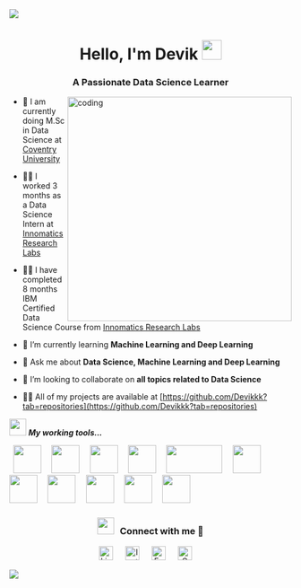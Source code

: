 <img src="https://user-images.githubusercontent.com/73097560/115834477-dbab4500-a447-11eb-908a-139a6edaec5c.gif">
<h1 align="center"><b>Hello, I'm Devik </b><img src="https://media.giphy.com/media/hvRJCLFzcasrR4ia7z/giphy.gif" width="35"></h1>
<h3 align="center">A Passionate Data Science Learner </h3>

<img align="right" alt="coding" width="400" src="https://blog.imarticus.org/wp-content/uploads/2020/09/rt.gif">

- 📙 I am currently doing M.Sc in Data Science at [Coventry University](https://www.coventry.ac.uk/)

- 👨‍💻 I worked 3 months as a Data Science Intern at [Innomatics Research Labs](https://www.innomatics.in/)

- 🧑‍🎓 I have completed 8 months IBM Certified Data Science Course from [Innomatics Research Labs](https://www.innomatics.in/)

- 📙 I’m currently learning **Machine Learning and Deep Learning**

- 💬 Ask me about **Data Science, Machine Learning and Deep Learning**

- 👯 I’m looking to collaborate on **all topics related to Data Science**

- 👨‍💻 All of my projects are available at [https://github.com/Devikkk?tab=repositories](https://github.com/Devikkk?tab=repositories)


<img src="https://media.giphy.com/media/iY8CRBdQXODJSCERIr/giphy.gif" width="30px">&nbsp;***My working tools...***
<p align="left">
<code> <img height="50" src="https://www.vectorlogo.zone/logos/python/python-ar21.svg"> </code>
<code> <img height="50" src="https://www.vectorlogo.zone/logos/jupyter/jupyter-ar21.svg"> </code>
<code> <img height="50" src="https://www.vectorlogo.zone/logos/numpy/numpy-ar21.svg"> </code>
<code> <img height="50" src="https://upload.wikimedia.org/wikipedia/commons/thumb/e/ed/Pandas_logo.svg/768px-Pandas_logo.svg.png"> </code>
<code> <img height="50" src="https://matplotlib.org/2.2.5/_images/sphx_glr_logos2_001.png" width='100'> </code>
<code> <img height="50" src="https://seeklogo.com/images/S/scikit-learn-logo-8766D07E2E-seeklogo.com.png"> </code>
<code> <img height="50" src="https://www.vectorlogo.zone/logos/w3_html5/w3_html5-ar21.svg"> </code>
<code> <img height="50" src= "https://www.vectorlogo.zone/logos/w3_css/w3_css-official.svg"> </code>
<code> <img height="50" src="https://www.vectorlogo.zone/logos/pocoo_flask/pocoo_flask-ar21.svg"> </code>
<code> <img height="50" src="https://www.vectorlogo.zone/logos/visualstudio_code/visualstudio_code-ar21.svg"> </code>
<code> <img height="50" src="https://www.vectorlogo.zone/logos/mysql/mysql-ar21.svg"> </code>



<h3 align="center" > <img src="https://media.giphy.com/media/iY8CRBdQXODJSCERIr/giphy.gif" width="30" height="30" style="margin-right: 10px;">Connect with me 🤝 </h3>

<div>
<p align="center">
<a href="https://www.linkedin.com/in/deviksatyavenkat" target="_blank"><img alt="LinkedIn" width="25px" src="https://cdn-icons-png.flaticon.com/512/3536/3536505.png"></a> &emsp;
<a href="https://www.instagram.com/_.devikkk._" target="_blank"><img alt="Instagram" width="25px" src="https://cdn-icons-png.flaticon.com/512/1384/1384063.png"></a> &emsp;
<a href="https://www.facebook.com/deviksatyavenkat" target="_blank"><img alt="Facebook" width="25px" src="https://upload.wikimedia.org/wikipedia/commons/5/51/Facebook_f_logo_%282019%29.svg"></a> &emsp;
<a href="mailto:deviksatya@gmail.com" target="_blank"><img alt="Gmail" width="25px" src="https://cdn-icons-png.flaticon.com/512/5968/5968534.png"></a> &emsp;
</p>
</div>



<img src="https://user-images.githubusercontent.com/73097560/115834477-dbab4500-a447-11eb-908a-139a6edaec5c.gif">
